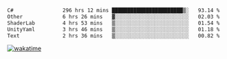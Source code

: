 <!--START_SECTION:waka-->

```txt
C#                296 hrs 12 mins ███████████████████████▒░   93.14 %
Other             6 hrs 26 mins   ▓░░░░░░░░░░░░░░░░░░░░░░░░   02.03 %
ShaderLab         4 hrs 53 mins   ▒░░░░░░░░░░░░░░░░░░░░░░░░   01.54 %
UnityYaml         3 hrs 46 mins   ▒░░░░░░░░░░░░░░░░░░░░░░░░   01.18 %
Text              2 hrs 36 mins   ▒░░░░░░░░░░░░░░░░░░░░░░░░   00.82 %
```

<!--END_SECTION:waka-->
[![wakatime](https://wakatime.com/badge/user/6c2f442e-41b4-42e3-bc06-d5d8203ad1da.svg)](https://wakatime.com/@6c2f442e-41b4-42e3-bc06-d5d8203ad1da)
